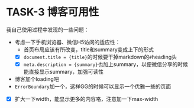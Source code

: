 # TASK-3 博客可用性

我自己使用过程中发现的一些问题：

* 考虑一下手机浏览器、微信H5访问的适应性：
  * 首页布局应该有所改变，title和summary变成上下的形式
  * [x] `document.title = {title}`的时候要干掉markdown的`#`heading头
  * [x] `meta.description = {summary}`也加上summary，以便微信分享的时候能直接显示summary，加强可读性
* 博客加个loading吧
* `ErrorBoundary`加一个，这样GG的时候可以显示一个优雅一些的页面
* [x] 扩大一下width，能显示更多的内容咯，注意加一下max-width
